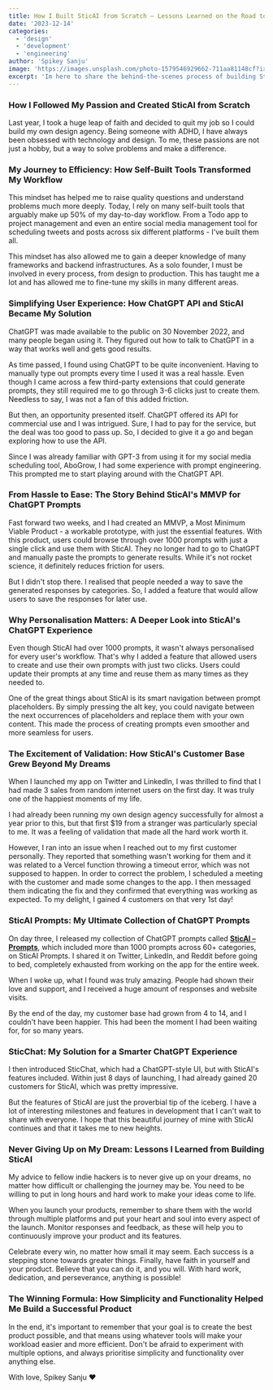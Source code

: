 ```yaml
---
title: How I Built SticAI from Scratch – Lessons Learned on the Road to Success
date: '2023-12-14'
categories:
  - 'design'
  - 'development'
  - 'engineering'
author: 'Spikey Sanju'
image: 'https://images.unsplash.com/photo-1579546929662-711aa81148cf?ixlib=rb-4.0.3&ixid=MnwxMjA3fDB8MHxwaG90by1wYWdlfHx8fGVufDB8fHx8&auto=format&fit=crop&w=1470&q=80'
excerpt: 'Im here to share the behind-the-scenes process of building SticAI from scratch. Join me as I discuss my workflows, challenges faced, and how I made my first sale. Lets dive into the exciting journey of building a successful product.'
---
```


<script lang="ts">
	import Quote from '$lib/components/quote/Quote.svelte';
	import { Tweet } from 'sveltekit-embed';
</script>

### How I Followed My Passion and Created SticAI from Scratch

Last year, I took a huge leap of faith and decided to quit my job so I could build my own design agency. Being someone with ADHD, I have always been obsessed with technology and design. To me, these passions are not just a hobby, but a way to solve problems and make a difference.

<Tweet tweetLink="https://twitter.com/spikeysanju/status/1650378096036413440?ref_src=twsrc%5Etfw" />

### My Journey to Efficiency: How Self-Built Tools Transformed My Workflow

This mindset has helped me to raise quality questions and understand problems much more deeply. Today, I rely on many self-built tools that arguably make up 50% of my day-to-day workflow. From a Todo app to project management and even an entire social media management tool for scheduling tweets and posts across six different platforms - I've built them all.

This mindset has also allowed me to gain a deeper knowledge of many frameworks and backend infrastructures. As a solo founder, I must be involved in every process, from design to production. This has taught me a lot and has allowed me to fine-tune my skills in many different areas.

### Simplifying User Experience: How ChatGPT API and SticAI Became My Solution

ChatGPT was made available to the public on 30 November 2022, and many people began using it. They figured out how to talk to ChatGPT in a way that works well and gets good results.

As time passed, I found using ChatGPT to be quite inconvenient. Having to manually type out prompts every time I used it was a real hassle. Even though I came across a few third-party extensions that could generate prompts, they still required me to go through 3-6 clicks just to create them. Needless to say, I was not a fan of this added friction.

But then, an opportunity presented itself. ChatGPT offered its API for commercial use and I was intrigued. Sure, I had to pay for the service, but the deal was too good to pass up. So, I decided to give it a go and began exploring how to use the API.

Since I was already familiar with GPT-3 from using it for my social media scheduling tool, AboGrow, I had some experience with prompt engineering. This prompted me to start playing around with the ChatGPT API.

### From Hassle to Ease: The Story Behind SticAI's MMVP for ChatGPT Prompts

Fast forward two weeks, and I had created an MMVP, a Most Minimum Viable Product - a workable prototype, with just the essential features. With this product, users could browse through over 1000 prompts with just a single click and use them with SticAI. They no longer had to go to ChatGPT and manually paste the prompts to generate results. While it's not rocket science, it definitely reduces friction for users.

But I didn't stop there. I realised that people needed a way to save the generated responses by categories. So, I added a feature that would allow users to save the responses for later use.

### Why Personalisation Matters: A Deeper Look into SticAI's ChatGPT Experience

Even though SticAI had over 1000 prompts, it wasn't always personalised for every user's workflow. That's why I added a feature that allowed users to create and use their own prompts with just two clicks. Users could update their prompts at any time and reuse them as many times as they needed to.

One of the great things about SticAI is its smart navigation between prompt placeholders. By simply pressing the alt key, you could navigate between the next occurrences of placeholders and replace them with your own content. This made the process of creating prompts even smoother and more seamless for users.

### The Excitement of Validation: How SticAI's Customer Base Grew Beyond My Dreams

When I launched my app on Twitter and LinkedIn, I was thrilled to find that I had made 3 sales from random internet users on the first day. It was truly one of the happiest moments of my life.

<Tweet tweetLink="https://twitter.com/spikeysanju/status/1646354586138038273?s=20" />

I had already been running my own design agency successfully for almost a year prior to this, but that first $19 from a stranger was particularly special to me. It was a feeling of validation that made all the hard work worth it.

However, I ran into an issue when I reached out to my first customer personally. They reported that something wasn't working for them and it was related to a Vercel function throwing a timeout error, which was not supposed to happen. In order to correct the problem, I scheduled a meeting with the customer and made some changes to the app. I then messaged them indicating the fix and they confirmed that everything was working as expected. To my delight, I gained 4 customers on that very 1st day!

### SticAI Prompts: My Ultimate Collection of ChatGPT Prompts

On day three, I released my collection of ChatGPT prompts called **[SticAI – Prompts](https://www.sticai.com/prompts)**, which included more than 1000 prompts across 60+ categories, on SticAI Prompts. I shared it on Twitter, LinkedIn, and Reddit before going to bed, completely exhausted from working on the app for the entire week.

<Tweet tweetLink="https://twitter.com/spikeysanju/status/1647588665088983041?s=20" />

When I woke up, what I found was truly amazing. People had shown their love and support, and I received a huge amount of responses and website visits.

<Tweet tweetLink="https://twitter.com/spikeysanju/status/1648377173340983296?s=20" />

By the end of the day, my customer base had grown from 4 to 14, and I couldn't have been happier. This had been the moment I had been waiting for, for so many years.

### SticChat: My Solution for a Smarter ChatGPT Experience

I then introduced SticChat, which had a ChatGPT-style UI, but with SticAI's features included. Within just 8 days of launching, I had already gained 20 customers for SticAI, which was pretty impressive.

<Tweet tweetLink="https://twitter.com/spikeysanju/status/1648708095441264641?s=20" />

But the features of SticAI are just the proverbial tip of the iceberg. I have a lot of interesting milestones and features in development that I can't wait to share with everyone. I hope that this beautiful journey of mine with SticAI continues and that it takes me to new heights.

### Never Giving Up on My Dream: Lessons I Learned from Building SticAI

My advice to fellow indie hackers is to never give up on your dreams, no matter how difficult or challenging the journey may be. You need to be willing to put in long hours and hard work to make your ideas come to life.

When you launch your products, remember to share them with the world through multiple platforms and put your heart and soul into every aspect of the launch. Monitor responses and feedback, as these will help you to continuously improve your product and its features.

Celebrate every win, no matter how small it may seem. Each success is a stepping stone towards greater things. Finally, have faith in yourself and your product. Believe that you can do it, and you will. With hard work, dedication, and perseverance, anything is possible!

### The Winning Formula: How Simplicity and Functionality Helped Me Build a Successful Product

In the end, it's important to remember that your goal is to create the best product possible, and that means using whatever tools will make your workload easier and more efficient. Don't be afraid to experiment with multiple options, and always prioritise simplicity and functionality over anything else.

<Quote
    		quote="After all, the success of your product depends on providing value to your customers, not on having the fanciest tech stack or framework."
    		author="Spikey Sanju"
    		borderColor="border-yellow-300"
    		textColor="text-gray-900"
    	/>

With love,
Spikey Sanju ♥️
